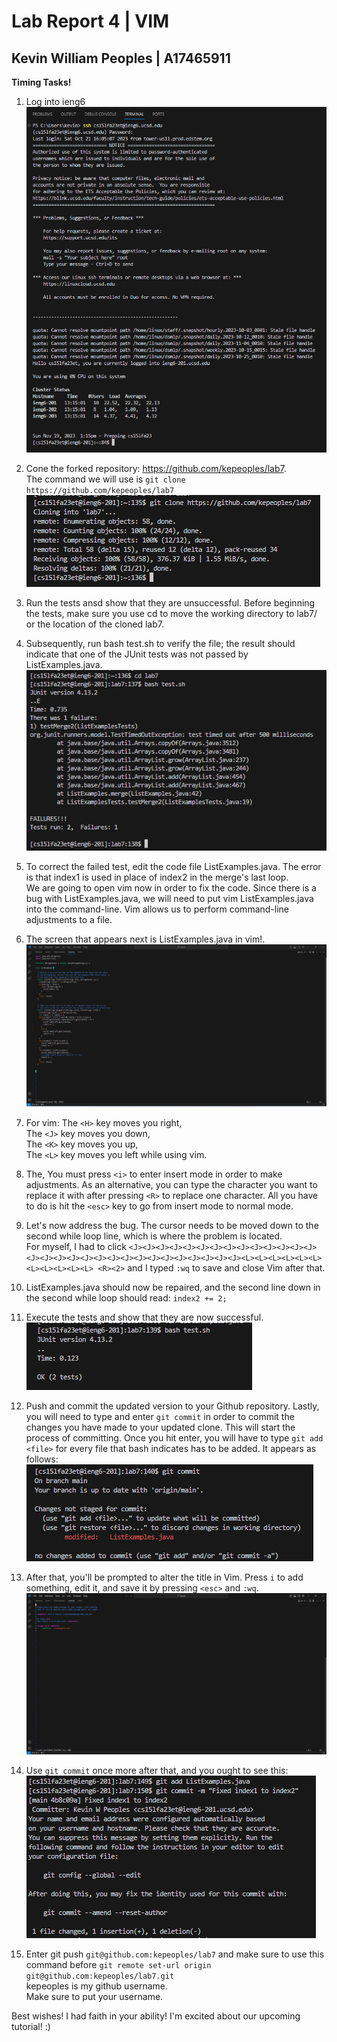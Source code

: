 # Lab Report 4 | VIM
## Kevin William Peoples | A17465911

**Timing Tasks!**
1) Log into ieng6  
![Imag1](sshLogin.png)
2) Cone the forked repository:  https://github.com/kepeoples/lab7.  
The command we will use is   ```git clone  https://github.com/kepeoples/lab7```
![Image2](CloneRepo.png)
3) Run the tests ansd show that they are unsuccessful. Before beginning the tests, make sure you use cd to move the working directory to lab7/ or the location of the cloned lab7.  
4) Subsequently, run bash test.sh to verify the file; the result should indicate that one of the JUnit tests was not passed by ListExamples.java.  
![Image3](TestsFail.png)
5) To correct the failed test, edit the code file ListExamples.java. The error is that index1 is used in place of index2 in the merge's last loop.   
We are going to open vim now in order to fix the code. Since there is a bug with ListExamples.java, we will need to put vim ListExamples.java into the command-line. Vim allows us to perform command-line adjustments to a file.
6) The screen that appears next is ListExamples.java in vim!.
![Image4](Vim.png)
7) For vim:
The ```<H>``` key moves you right,       
The ```<J>``` key moves you down,      
The ```<K>``` key moves you up,      
The ```<L>``` key moves you left while using vim.
8) The, You must press ```<i>``` to enter insert mode in order to make adjustments.  As an alternative, you can type the character you want to replace it with after pressing ```<R>``` to replace one character.  All you have to do is hit the ```<esc>``` key to go from insert mode to normal mode.    
9) Let's now address the bug. The cursor needs to be moved down to the second while loop line, which is where the problem is located.  
For myself, I had to click ```<J><J><J><J><J><J><J><J><J><J><J><J><J><J><J><J><J><J><J><J><J><J><J><J><J><J><J><J><J><J><L><L><L><L><L><L><L><L><L><L><L> <R><2>``` and I typed ```:wq``` to save and close Vim after that.
10) ListExamples.java should now be repaired, and the second line down in the second while loop should read: ```index2 += 2;```
11) Execute the tests and show that they are now successful.  
![Image5](TestsRunninOK.png)   
12) Push and commit the updated version to your Github repository.
Lastly, you will need to type and enter ```git commit``` in order to commit the changes you have made to your updated clone. This will start the process of committing. Once you hit enter, you will have to type ```git add <file>``` for every file that bash indicates has to be added. It appears as follows:
![Image6](gitCommit.png)

13) After that, you'll be prompted to alter the title in Vim. Press ```i``` to add something, edit it, and save it by pressing ```<esc>``` and ```:wq```.
![Image8](gitaddPics.png)
14) Use ```git commit``` once more after that, and you ought to see this:   
![Imag7](gitChanged.png)
15) Enter git push ```git@github.com:kepeoples/lab7``` and make sure to use this command before ```git remote set-url origin git@github.com:kepeoples/lab7.git```        
kepeoples is my github username.   
Make sure to put your username.


Best wishes! I had faith in your ability! I'm excited about our upcoming tutorial! :)

